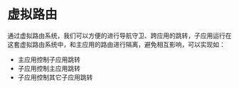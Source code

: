 # 虚拟路由

通过虚拟路由系统，我们可以方便的进行导航守卫、跨应用的跳转，子应用运行在这套虚拟路由系统中，和主应用的路由进行隔离，避免相互影响，可以实现如：

* 主应用控制子应用跳转
* 子应用控制主应用跳转
* 子应用控制其它子应用跳转

